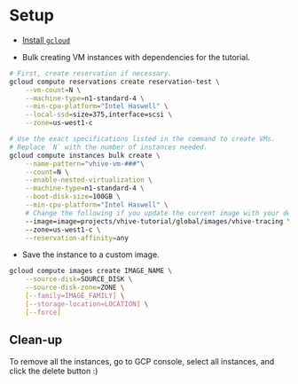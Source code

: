 # Setup

* [Install `gcloud`](https://cloud.google.com/sdk/docs/install#installation_instructions)

* Bulk creating VM instances with dependencies for the tutorial.

```bash
# First, create reservation if necessary.
gcloud compute reservations create reservation-test \
    --vm-count=N \
    --machine-type=n1-standard-4 \
    --min-cpu-platform="Intel Haswell" \
    --local-ssd=size=375,interface=scsi \
    --zone=us-west1-c

# Use the exact specifications listed in the command to create VMs.
# Replace `N` with the number of instances needed. 
gcloud compute instances bulk create \
    --name-pattern="vhive-vm-###"\
    --count=N \
    --enable-nested-virtualization \
    --machine-type=n1-standard-4 \
    --boot-disk-size=100GB \
    --min-cpu-platform="Intel Haswell" \
    # Change the following if you update the current image with your dependencies.
    --image=image=projects/vhive-tutorial/global/images/vhive-tracing \ 
    --zone=us-west1-c \
    --reservation-affinity=any
```

* Save the instance to a custom image.

```bash
gcloud compute images create IMAGE_NAME \
    --source-disk=SOURCE_DISK \
    --source-disk-zone=ZONE \
    [--family=IMAGE_FAMILY] \
    [--storage-location=LOCATION] \
    [--force]
```

## Clean-up

To remove all the instances, go to GCP console, select all instances, and click the delete button :)